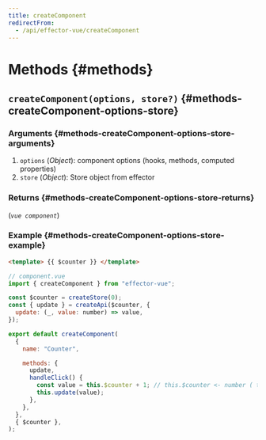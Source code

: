 ```yaml
---
title: createComponent
redirectFrom:
  - /api/effector-vue/createComponent
---
```


# Methods {#methods}

## `createComponent(options, store?)` {#methods-createComponent-options-store}

### Arguments {#methods-createComponent-options-store-arguments}

1. `options` (_Object_): component options (hooks, methods, computed properties)
2. `store` (_Object_): Store object from effector

### Returns {#methods-createComponent-options-store-returns}

(_`vue component`_)

### Example {#methods-createComponent-options-store-example}

```html
<template> {{ $counter }} </template>
```

```js
// component.vue
import { createComponent } from "effector-vue";

const $counter = createStore(0);
const { update } = createApi($counter, {
  update: (_, value: number) => value,
});

export default createComponent(
  {
    name: "Counter",

    methods: {
      update,
      handleClick() {
        const value = this.$counter + 1; // this.$counter <- number ( typescript tips )
        this.update(value);
      },
    },
  },
  { $counter },
);
```
